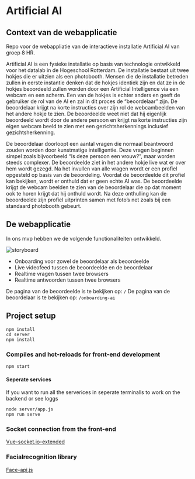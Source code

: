 # Artificial AI

## Context van de webapplicatie
Repo voor de webappliatie van de interactieve installatie Artificial AI van groep 8 HR.

Artificial AI is een fysieke installatie op basis van technologie ontwikkeld voor het datalab in de Hogeschool Rotterdam. De installatie bestaat uit twee hokjes die er uitzien als een photobooth. Mensen die de installatie betreden zullen in eerste instantie denken dat de hokjes identiek zijn en dat ze in de hokjes beoordeeld zullen worden door een Artificial Intelligence via een webcam en een scherm. Een van de hokjes is echter anders en geeft de gebruiker de rol van de AI en zal in dit proces de “beoordelaar” zijn. De beoordelaar krijgt na korte instructies over zijn rol de webcambeelden van het andere hokje te zien. De beoordeelde weet niet dat hij eigenlijk beoordeeld wordt door de andere persoon en krijgt na korte instructies zijn eigen webcam beeld te zien met een gezichtsherkennings inclusief gezichtsherkenning.

De beoordelaar doorloopt een aantal vragen die normaal beantwoord zouden worden door kunstmatige intelligentie. Deze vragen beginnen simpel zoals bijvoorbeeld “Is deze persoon een vrouw?”, maar worden steeds complexer. De beoordeelde ziet in het andere hokje live wat er over hem wordt gezegd. Na het invullen van alle vragen wordt er een profiel opgesteld op basis van de beoordeling. Voordat de beoordeelde dit profiel kan bekijken, wordt er onthuld dat er geen echte AI was. De beoordeelde krijgt de webcam beelden te zien van de beoordelaar die op dat moment ook te horen krijgt dat hij onthuld wordt. Na deze onthulling kan de beoordeelde zijn profiel uitprinten samen met foto’s net zoals bij een standaard photobooth gebeurt. 


## De webapplicatie
In ons mvp hebben we de volgende functionaliteiten ontwikkeld.

![storyboard](https://project.cmi.hr.nl/2019_2020/dc7_zh_t8/wp-content/uploads/2020/06/Screenshot-2020-06-23-at-16.49.38.png "Storyboard")

-   Onboarding voor zowel de beoordelaar als beoordeelde
-   Live videofeed tussen de beoordeelde en de beoordelaar
-   Realtime vragen tussen twee browsers
-   Realtime antwoorden tussen twee browsers

De pagina van de beoordeelde is te bekijken op: `/`
De pagina van de beoordelaar is te bekijken op: `/onboarding-ai`




## Project setup
```
npm install
cd server
npm install
```

### Compiles and hot-reloads for front-end development
```
npm start
```

#### Seperate services
If you want to run all the serverices in seperate terminalls to work on the backend or see loggs
```
node server/app.js
npm run serve
```

### Socket connection from the front-end
[Vue-socket.io-extended](https://github.com/probil/vue-socket.io-extended)

### Facialrecognition library
[Face-api.js](https://github.com/justadudewhohacks/face-api.js/)